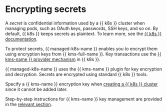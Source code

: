 # Encrypting secrets

A _secret_ is confidential information used by a {{ k8s }} cluster when managing pods, such as OAuth keys, passwords, SSH keys, and so on. By default, {{ k8s }} keeps secrets as plaintext. To learn more, see the [{{ k8s }} documentation](https://kubernetes.io/docs/concepts/configuration/secret/).

To protect secrets, {{ managed-k8s-name }} enables you to encrypt them using encryption keys from {{ kms-full-name }}. Key transactions use the [{{ kms-name }} provider mechanism](https://kubernetes.io/docs/tasks/administer-cluster/kms-provider/) in {{ k8s }}.

{{ managed-k8s-name }} uses the {{ kms-name }} plugin for key encryption and decryption. Secrets are encrypted using standard {{ k8s }} tools.

Specify a {{ kms-name }} encryption key when [creating a {{ k8s }} cluster](../operations/kubernetes-cluster/kubernetes-cluster-create.md) since it cannot be added later.

Step-by-step instructions for {{ kms-name }} key management are provided in the [relevant section](../../kms/operations/key.md).